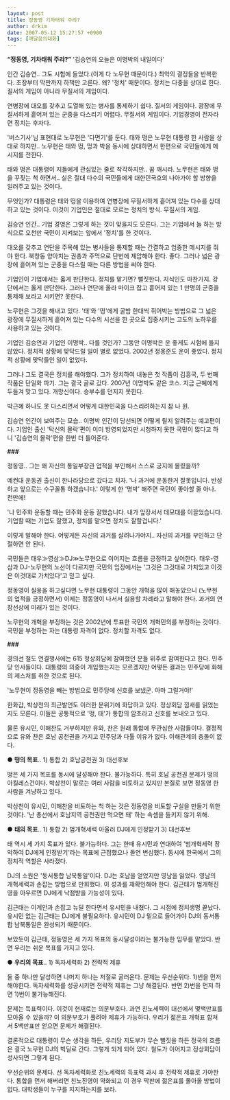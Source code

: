```yaml
---
layout: post
title: 정동영 기차태워 주랴?
author: drkim
date: 2007-05-12 15:27:57 +0900
tags: [깨달음의대화]
---
```

**“정동영, 기차태워 주랴?”** 
'김승연의 오늘은 이명박의 내일이다'

인간 김승연.. 그도 시험에 들었다.(이게 다 노무현 때문이다.) 최악의 결정들을 반복한다. 초장부터 막판까지 하책만 고른다. 왜? '정치' 때문이다. 정치는 다중을 상대로 한다. 질서의 게임이 아니라 무질서의 게임이다. 

연병장에 대오를 갖추고 도열해 있는 병사를 통제하기 쉽다. 질서의 게임이다. 광장에 무질서하게 흩어져 있는 군중을 다스리기 어렵다. 무질서의 게임이다. 기업경영이 전자라면 정치는 후자다. 

'버스기사'님 표현대로 노무현은 '다면기'를 둔다. 태와 떵은 노무현 대통령 한 사람을 상대로 하지만.. 노무현은 태와 떵, 멍과 박을 동시에 상대하면서 한편으로 국민들에게 메시지를 전한다. 

태와 떵은 대통령이 지들에게 관심있는 줄로 착각하지만.. 꿈 깨시라. 노무현은 태와 떵을 꾸짖는 척 하면서.. 실은 절대 다수의 국민들에게 대한민국호의 나아가야 할 방향을 일러주고 있는 것이다. 

무엇인가? 대통령은 태와 떵을 이용하여 연병장에 무질서하게 흩어져 있는 다수를 상대하고 있는 것이다. 이것이 기업인은 절대로 모르는 정치의 방식. 무질서의 게임.

김승연 인간.. 기업 경영은 그렇게 하는 것이 맞을지도 모른다. 그는 기업에서 늘 하는 방식으로 오천만 국민이 지켜보는 앞에서 '정치'를 한 것이다. 

대오를 갖추고 연단을 주목해 있는 병사들을 통제할 때는 간결하고 엄중한 메시지를 줘야 한다. 북창동 양아치는 권총과 주먹으로 단번에 제압해야 한다. 좋다. 그러나 넓은 광장에 흩어져 있는 군중을 다스릴 때는 다른 방법을 써야 한다.

기업인이 기업에서는 옳게 판단한다. 정치를 맡기면? 뻘짓한다. 지식인도 마찬가지. 강단에서는 옳게 판단한다. 그러나 연단에 올라 마이크 잡고 흩어져 있는 1 만명의 군중을 통제해 보라고 시키면? 못한다. 

노무현은 그것을 해내고 있다. '태'와 '떵'에게 굴밤 한대씩 쥐어박는 방법으로 그 넓은 광장에 무질서하게 흩어져 있는 다수의 시선을 한 곳으로 집중시키는 고도의 노하우를 사용하고 있는 것이다. 

기업인 김승연과 기업인 이명박.. 다를 것인가? 그동안 이명박은 운 좋게도 시험에 들지 않았다. 정치적 상황에 맞닥드릴 일이 별로 없었다. 2002년 정몽준도 운이 좋았다. 정치적 상황에 맞닥들인 일이 없었다. 

그러나 그도 결국은 정치를 해야했다. 그가 정치하여 내놓은 첫 작품이 김흥국, 두 번째 작품은 단일화 파기. 그는 결국 골로 갔다. 2007년 이명박도 같은 코스. 지금 근혜에게 두들겨 맞고 있다. 개망신이다. 승부수를 던지지 못한다. 

박근혜 하나도 못 다스리면서 어떻게 대한민국을 다스리려하는지 참 나 원.

김승연 인간이 보여주는 모습.. 이명박 인간이 당선되면 어떻게 될지 알려주는 예고편이다. 기업인 출신 '탁신의 몰락'편이 이미 방영되었지만 시청하지 못한 국민이 많다고 하니 '김승연의 몰락'편을 한번 더 틀어준다. 

**###**

정동영.. 그는 왜 자신의 통일부장관 업적을 부인해서 스스로 궁지에 몰렸을까? 

예컨대 운동권 출신이 한나라당으로 갔다고 치자. '나 과거에 운동한거 잘못입니다. 반성하고 앞으로는 수구꼴통 하겠습니다.' 이렇게 한 '명박' 해주면 국민이 좋아할 줄 아나. 천만에!

'나 민주화 운동할 때는 민주화 운동 잘했습니다. 내가 앞장서서 데모대를 이끌었습니다. 기업할 때는 기업도 잘했고, 정치를 맡으면 정치도 잘할겁니다.' 

이렇게 말해야 한다. 어떻게든 자신의 과거를 살려나가야지.. 자신의 과거를 부인하고 단절하면 안 된다. 

국민들은 태우≫영삼≫DJ≫노무현으로 이어지는 흐름을 긍정하고 싶어한다. 태우-영삼과 DJ-노무현의 노선이 다르지만 국민의 입장에서는 '그것은 그것대로 가치있고 이것은 이것대로 가치있다'고 믿고 싶다. 

정동영이 실용을 하고싶다면 노무현 대통령이 그동안 개혁을 많이 해놓았으니 (노무현의 업적을 긍정하면서) 이제는 정동영이 나서서 실용할 차례라고 말해야 한다. 과거의 연장선상에 미래가 있는 것이다. 

노무현의 개혁을 부정하는 것은 2002년에 투표한 국민의 개혁민의를 부정하는 것이다. 국민을 부정하는 자는 대통령 자격이 없다. 정치할 자격도 없다. 

**###**

경의선 철도 연결행사에는 615 정상회담에 참여했던 분들 위주로 참여한다고 한다. 민주당 인사들이다. 대통령의 의중이 개입했는지는 모르겠지만 어떻든 결과는 민주당에 화해의 제스처를 취한 것으로 된다. 

'노무현이 정동영을 빼는 방법으로 민주당에 신호를 보냈군. 아마 그럴거야!'

한화갑, 박상천의 최근발언도 이러한 분위기에 화답하고 있다. 정상회담 낌새를 읽었는지도 모른다. 이들은 공통적으로 '떵, 태'가 통합의 암초라고 신호를 보내오고 있다. 

물론 유시민, 이해찬도 거부하지만 유와, 찬은 원래 통합에 무관심한 사람들이다. 결정적으로 유와 찬은 호남 공천권을 가지고 민주당과 다툴 이유가 없다. 이해관계의 충돌이 없다. 

● **떵의 목표**.. 1) 통합 2) 호남공천권 3) 대선후보 

떵은 세 가지 목표를 동시에 달성해야 한다. 불가능하다. 특히 호남 공천권 문제가 떵의 아킬레스건이다. 박상천이 말로는 여러 사람을 비토하고 있지만 본질로 보면 정동영 한 사람을 겨냥하고 있다.

박상천이 유시민, 이해찬을 비토하는 척 하는 것은 정동영을 비토할 구실을 만들기 위한 것이다. '난 총선에서 호남지역 공천권만 먹으면 돼' 하는 속셈을 들키지 않기 위해.

● **태의 목표**.. 1) 통합 2) 범개혁세력 아울러 DJ에게 인정받기 3) 대선후보

태 역시 세 가지 목표가 있다. 불가능하다. 그는 한때 유시민과 연대하여 '범개혁세력 장악하여 DJ에게 인정받기'라는 목표에 근접했으나 돌연 변심했다. 동시에 한국에서 그의 정치적 역할은 사라졌다. 

DJ의 소원은 '동서통합 남북통일'이다. DJ는 호남을 얻었지만 영남을 잃었다. 영남의 개혁세력과 손잡는 방법으로 만회했다. 이 성과를 재확인해야 한다. 김근태가 범개혁진영을 아우르면 DJ에게 낙점받을 가능성이 있다. 

김근태는 이계안과 손잡고 뉴딜 한다면서 유시민을 내쳤다. 그 시점에 정치생명 끝났다. 유시민 없는 김근태는 DJ에게 불필요하다. 유시민이 DJ 밑으로 들어가야 DJ의 동서통합 남북통일은 완성되기 때문이다. 

보았듯이 김근태, 정동영은 세 가지 목표의 동시달성이라는 불가능한 임무를 맡았다. 반면 우리는 쉬운 목표를 가지고 있다. 

● **우리의 목표**.. 1) 독자세력화 2) 전략적 제휴 

둘 중 하나만 달성하면 나머지 하나는 저절로 굴러온다. 문제는 우선순위다. 1)번을 먼저 해야한다. 독자세력화를 성공시키면 전략적 제휴는 그냥 해결된다. 반면 2)번을 먼저 하면 1)번이 불가능해진다. 

문제는 득표력이다. 이것이 현재로는 의문부호다. 과연 친노세력이 대선에서 몇백만표를 모아올 수 있을까? 이 의문부호가 풀려야 제휴가 가능하다. 우리가 젊은표 개혁표 합쳐서 5백만표만 얻으면 문제가 해결된다. 

결론적으로 대통령이 무슨 생각을 하든, 우리당 지도부가 무슨 뻘짓을 하든 정국의 흐름은 결국 노무현 DJ의 빅딜로 간다. 그렇게 되게 되어 있다. 철도가 이어지고 정상회담이 성사되면 그렇게 된다. 

우선순위의 문제다. 선 독자세력화로 친노세력의 득표력 과시 후 전략적 제휴로 가야한다. 통합을 먼저 해버리면 친노진영이 약화되고 이 경우 막판에 젊은표를 몰아올 방법이 없다. 대학생들이 누구를 지지하는지를 보라.